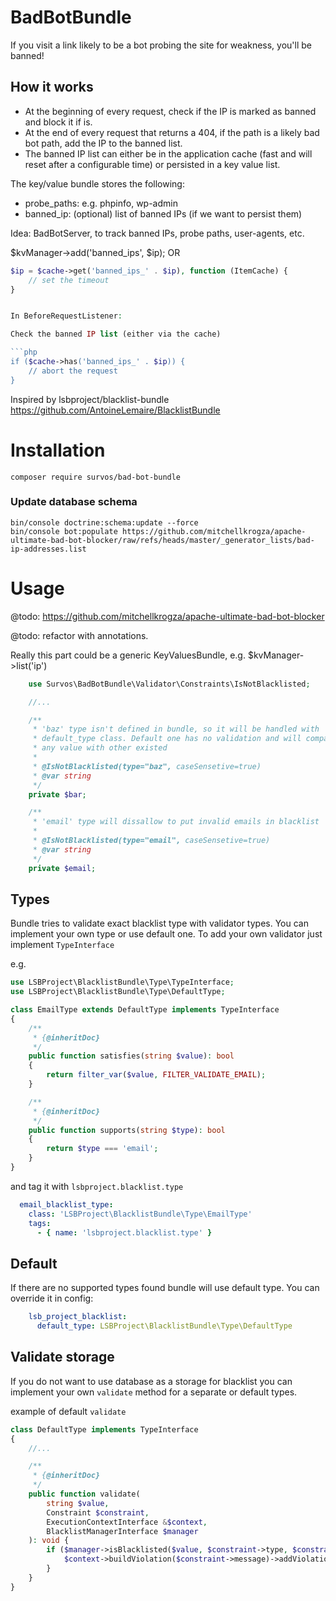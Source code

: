 # BadBotBundle

If you visit a link likely to be a bot probing the site for weakness, you'll be banned!

## How it works

* At the beginning of every request, check if the IP is marked as banned and block it if is.  
* At the end of every request that returns a 404, if the path is a likely bad bot path, add the IP to the banned list.
* The banned IP list can either be in the application cache (fast and will reset after a configurable time) or persisted in a key value list.

The key/value bundle stores the following:

* probe_paths: e.g. phpinfo, wp-admin
* banned_ip: (optional) list of banned IPs (if we want to persist them)

Idea: BadBotServer, to track banned IPs, probe paths, user-agents, etc.


$kvManager->add('banned_ips', $ip);
OR
```php
$ip = $cache->get('banned_ips_' . $ip), function (ItemCache) {
    // set the timeout
}


In BeforeRequestListener:

Check the banned IP list (either via the cache)

```php
if ($cache->has('banned_ips_' . $ip)) {
    // abort the request
}
```

Inspired by  lsbproject/blacklist-bundle https://github.com/AntoineLemaire/BlacklistBundle

Installation
============

```console
composer require survos/bad-bot-bundle
```

### Update database schema

```console
bin/console doctrine:schema:update --force
bin/console bot:populate https://github.com/mitchellkrogza/apache-ultimate-bad-bot-blocker/raw/refs/heads/master/_generator_lists/bad-ip-addresses.list
```

Usage
=====

@todo: https://github.com/mitchellkrogza/apache-ultimate-bad-bot-blocker


@todo: refactor with annotations.

Really this part could be a generic KeyValuesBundle, e.g. $kvManager->list('ip')

```php
    use Survos\BadBotBundle\Validator\Constraints\IsNotBlacklisted;

    //...

    /**
     * 'baz' type isn't defined in bundle, so it will be handled with
     * default_type class. Default one has no validation and will compare
     * any value with other existed
     *
     * @IsNotBlacklisted(type="baz", caseSensetive=true)
     * @var string
     */
    private $bar;

    /**
     * 'email' type will dissallow to put invalid emails in blacklist
     *
     * @IsNotBlacklisted(type="email", caseSensetive=true)
     * @var string
     */
    private $email;
```

Types
-----

Bundle tries to validate exact blacklist type with validator types.
You can implement your own type or use default one.
To add your own validator just implement `TypeInterface`

e.g.

```php
use LSBProject\BlacklistBundle\Type\TypeInterface;
use LSBProject\BlacklistBundle\Type\DefaultType;

class EmailType extends DefaultType implements TypeInterface
{
    /**
     * {@inheritDoc}
     */
    public function satisfies(string $value): bool
    {
        return filter_var($value, FILTER_VALIDATE_EMAIL);
    }

    /**
     * {@inheritDoc}
     */
    public function supports(string $type): bool
    {
        return $type === 'email';
    }
}
```

and tag it with `lsbproject.blacklist.type`

```yaml
  email_blacklist_type:
    class: 'LSBProject\BlacklistBundle\Type\EmailType'
    tags:
      - { name: 'lsbproject.blacklist.type' }
```

Default
-------

If there are no supported types found bundle will use default type.
You can override it in config:

```yaml
    lsb_project_blacklist:
      default_type: LSBProject\BlacklistBundle\Type\DefaultType
```

Validate storage
----------------

If you do not want to use database as a storage for blacklist you
can implement your own `validate` method for a separate or default types.

example of default `validate`

```php
class DefaultType implements TypeInterface
{
    //...    

    /**
     * {@inheritDoc}
     */
    public function validate(
        string $value,
        Constraint $constraint,
        ExecutionContextInterface &$context,
        BlacklistManagerInterface $manager
    ): void {
        if ($manager->isBlacklisted($value, $constraint->type, $constraint->caseSensetive)) {
            $context->buildViolation($constraint->message)->addViolation();
        }
    }
}
```
